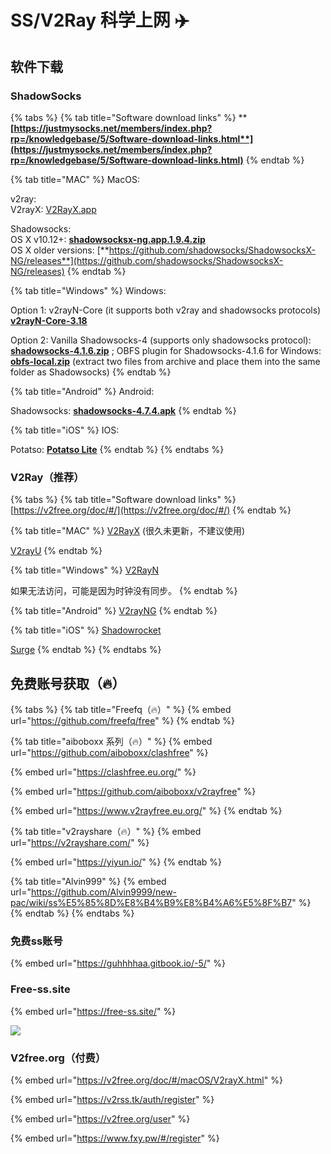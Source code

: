 # SS/V2Ray 科学上网 ✈️

## 软件下载

### ShadowSocks

{% tabs %}
{% tab title="Software download links" %}
****[**https://justmysocks.net/members/index.php?rp=/knowledgebase/5/Software-download-links.html**](https://justmysocks.net/members/index.php?rp=/knowledgebase/5/Software-download-links.html)****
{% endtab %}

{% tab title="MAC" %}
MacOS:

v2ray:\
V2rayX: [V2RayX.app](https://justmysocks.net/members/dist/V2RayX.app.zip)

Shadowsocks:\
OS X v10.12+: [**shadowsocksx-ng.app.1.9.4.zip**](https://justmysocks.net/members/dist/osx-shadowsocksx-ng.app.1.9.4.zip)\
OS X older versions: [**https://github.com/shadowsocks/ShadowsocksX-NG/releases**](https://github.com/shadowsocks/ShadowsocksX-NG/releases)
{% endtab %}

{% tab title="Windows" %}
Windows:

Option 1: v2rayN-Core (it supports both v2ray and shadowsocks protocols) [**v2rayN-Core-3.18**](https://justmysocks.net/members/dist/v2rayn-core-3.18.zip)

Option 2: Vanilla Shadowsocks-4 (supports only shadowsocks protocol): [**shadowsocks-4.1.6.zip**](https://justmysocks.net/members/dist/windows-shadowsocks-4.1.6.zip) ; OBFS plugin for Shadowsocks-4.1.6 for Windows: [**obfs-local.zip**](https://justmysocks.net/members/dist/obfs-local.zip) (extract two files from archive and place them into the same folder as Shadowsocks)
{% endtab %}

{% tab title="Android" %}
Android:

Shadowsocks: [**shadowsocks-4.7.4.apk**](https://justmysocks.net/members/dist/com.github.shadowsocks-4.7.4.apk)
{% endtab %}

{% tab title="iOS" %}
IOS:

Potatso: [**Potatso Lite**](https://apps.apple.com/us/app/potatso-lite/id1239860606)
{% endtab %}
{% endtabs %}

### V2Ray（推荐）

{% tabs %}
{% tab title="Software download links" %}
[https://v2free.org/doc/#/](https://v2free.org/doc/#/)
{% endtab %}

{% tab title="MAC" %}
[V2RayX](https://github.com/Cenmrev/V2RayX/releases) (很久未更新，不建议使用)

[V2rayU](https://github.com/yanue/V2rayU/releases)
{% endtab %}

{% tab title="Windows" %}
[V2RayN](https://github.com/2dust/v2rayN/releases/download/4.20/v2rayN-Core.zip)

如果无法访问，可能是因为时钟没有同步。
{% endtab %}

{% tab title="Android" %}
[V2rayNG](https://github.com/2dust/v2rayNG/releases)
{% endtab %}

{% tab title="iOS" %}
[Shadowrocket](https://apps.apple.com/us/app/shadowrocket/id932747118)

[Surge](https://apps.apple.com/us/app/surge-4/id1442620678)
{% endtab %}
{% endtabs %}

## 免费账号获取（🔥）

{% tabs %}
{% tab title="Freefq（🔥）" %}
{% embed url="https://github.com/freefq/free" %}
{% endtab %}

{% tab title="aiboboxx 系列（🔥）" %}
{% embed url="https://github.com/aiboboxx/clashfree" %}

{% embed url="https://clashfree.eu.org/" %}

{% embed url="https://github.com/aiboboxx/v2rayfree" %}

{% embed url="https://www.v2rayfree.eu.org/" %}
{% endtab %}

{% tab title="v2rayshare（🔥）" %}
{% embed url="https://v2rayshare.com/" %}

{% embed url="https://yiyun.io/" %}
{% endtab %}

{% tab title="Alvin999" %}
{% embed url="https://github.com/Alvin9999/new-pac/wiki/ss%E5%85%8D%E8%B4%B9%E8%B4%A6%E5%8F%B7" %}
{% endtab %}
{% endtabs %}

### 免费ss账号

{% embed url="https://guhhhhaa.gitbook.io/-5/" %}

### Free-ss.site

{% embed url="https://free-ss.site/" %}

![](../.gitbook/assets/direct\_access.png)

### V2free.org（付费）

{% embed url="https://v2free.org/doc/#/macOS/V2rayX.html" %}

{% embed url="https://v2rss.tk/auth/register" %}

{% embed url="https://v2free.org/user" %}

{% embed url="https://www.fxy.pw/#/register" %}
